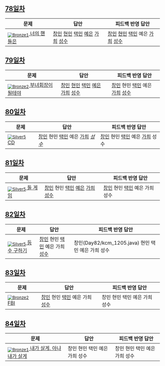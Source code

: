 [Unrated]: https://user-images.githubusercontent.com/33937365/126247607-85783912-c11a-4d50-ac36-8cc7dcb75cd2.png
[Bronze5]: https://user-images.githubusercontent.com/33937365/126247611-e362d727-17a4-4737-a232-5827e185ab7c.png
[Bronze4]: https://user-images.githubusercontent.com/33937365/126247612-89cbc675-e1d4-43a2-950b-1cb014dca697.png
[Bronze3]: https://user-images.githubusercontent.com/33937365/126247613-b8408610-7bc4-40f8-804f-a30a45ddbb68.png
[Bronze2]: https://user-images.githubusercontent.com/33937365/126247614-d85dc6ff-a520-4c00-82bd-eb593b156bd8.png
[Bronze1]: https://user-images.githubusercontent.com/33937365/126247616-04b2ab30-9891-4b7b-8cb4-38e99b97e834.png
[Silver5]: https://user-images.githubusercontent.com/33937365/126247618-38c5c905-672b-4d75-808e-8a7d45ea577d.png
[Silver4]: https://user-images.githubusercontent.com/33937365/126247620-ba2d1b96-b0aa-4b88-80c5-71569c69bbc3.png
[Silver3]: https://user-images.githubusercontent.com/33937365/126247621-1b55b7f4-3a79-4348-8a63-f00c1813853e.png
[Silver2]: https://user-images.githubusercontent.com/33937365/126247622-a83b30a9-6618-4593-b775-6f6730afd3f6.png
[Silver1]: https://user-images.githubusercontent.com/33937365/126247625-8d82f8ab-6f95-4ef8-a243-be31f548596e.png

## [78일차](Day78)

| 문제                 | 답안 | 피드백 반영 답안 |
| -------------------- | ---- | ---------------- |
| [<sub>![Bronze1]</sub> 너의 핸들은](https://www.acmicpc.net/problem/15819) | [창민](Day78/kcm_15819.java) [현민](Day78/shm_15819.java) [택민](Day78/jtm_15819.java) [예은](Day78/lye_15819.py) [가희](Day78/kkh_15819.java) [성수](Day78/ass_15819.java) | [창민](Day78/kcm_15819.java) [현민](Day78/shm_15819.java) [택민](Day78/jtm_15819.java) 예은 [가희](Day78/kkh_15819.java) [성수](Day78/ass_15819.java)             |

## [79일차](Day79)

| 문제                 | 답안 | 피드백 반영 답안 |
| -------------------- | ---- | ---------------- |
| [<sub>![Bronze2]</sub> 부녀회장이 될테야](https://www.acmicpc.net/problem/2775) | [창민](Day79/kcm_2775.java) [현민](Day79/shm_2775.java) [택민](Day79/jtm_2775.java) [예은](Day79/lye_2775.py) [가희](Day79/kkh_2775.java) [성수](Day79/ass_2775.java) | [창민](Day79/kcm_2775.java) 현민 [택민](Day79/jtm_2775.java) 예은 [가희](Day79/kkh_2775.java) [성수](Day79/ass_2775.java)             |

## [80일차](Day80)

| 문제                 | 답안 | 피드백 반영 답안 |
| -------------------- | ---- | ---------------- |
| [<sub>![Silver5]</sub> CD](https://www.acmicpc.net/problem/4158) | [창민](Day80/kcm_4158.java) 현민 [택민](Day80/jtm_4158.java) 예은 [가희](Day80/kkh_4158.java) *[성수](Day80/ass_4158.java)* | [창민](Day80/kcm_4158.java) 현민 [택민](Day80/jtm_4158.java) 예은 [가희](Day80/kkh_4158.java) 성수             |

## [81일차](Day81)

| 문제                 | 답안 | 피드백 반영 답안 |
| -------------------- | ---- | ---------------- |
| [<sub>![Silver5]</sub> 돌 게임](https://www.acmicpc.net/problem/9655) | [창민](Day81/kcm_9655.java) 현민 [택민](Day81/jtm_9655.java) [예은](Day81/lye_9655.py) [가희](Day81/kkh_9655.java) [성수](Day81/ass_9655.java) | [창민](Day81/kcm_9655.java) 현민 [택민](Day81/jtm_9655.java) 예은 가희 성수             |

## [82일차](Day82)

| 문제                 | 답안 | 피드백 반영 답안 |
| -------------------- | ---- | ---------------- |
| [<sub>![Silver5]</sub> 등수 구하기](https://www.acmicpc.net/problem/1205) | [창민](Day82/kcm_1205.java) 현민 [택민](Day82/jtm_1205.java) 예은 가희 [성수](Day82/ass_1205.java) | 창민(Day82/kcm_1205.java) 현민 택민 예은 가희 성수             |

## [83일차](Day83)

| 문제                 | 답안 | 피드백 반영 답안 |
| -------------------- | ---- | ---------------- |
| [<sub>![Bronze2]</sub> FBI](https://www.acmicpc.net/problem/2857) | [창민](Day83/kcm_2857.java) 현민 [택민](Day83/jtm_2857.java) 예은 가희 [성수](Day83/ass_2857.java)| 창민 현민 택민 예은 가희 성수             |

## [84일차](Day84)

| 문제                 | 답안 | 피드백 반영 답안 |
| -------------------- | ---- | ---------------- |
| [<sub>![Bronze1]</sub> 내가 살게, 아냐 내가 살게](https://www.acmicpc.net/problem/18229) | 창민 현민 택민 예은 가희 성수 | 창민 현민 택민 예은 가희 성수             |
